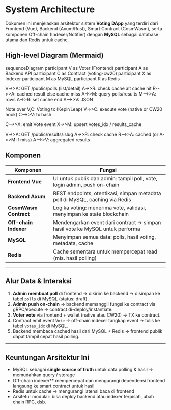 # System Architecture

Dokumen ini menjelaskan arsitektur sistem **Voting DApp** yang terdiri dari Frontend (Vue), Backend (Axum/Rust), Smart Contract (CosmWasm), serta komponen Off-chain (Indexer/Notifier) dengan **MySQL** sebagai database utama dan Redis untuk cache.

## High-level Diagram (Mermaid)

sequenceDiagram
  participant V as Voter (Frontend)
  participant A as Backend API
  participant C as Contract (voting-cw20)
  participant X as Indexer
  participant M as MySQL
  participant R as Redis

  V->>A: GET /public/polls (list/detail)
  A->>R: check cache
  alt cache hit
    R-->>A: cached result
  else cache miss
    A->>M: query polls/results
    M-->>A: rows
    A->>R: set cache
  end
  A-->>V: JSON

  Note over V,C: Voting tx (Keplr/Leap)
  V->>C: execute vote (native or CW20 hook)
  C-->>V: tx hash

  C-->>X: emit Vote event
  X->>M: upsert votes_idx / results_cache

  V->>A: GET /public/results/:slug
  A->>R: check cache
  R-->>A: cached (or A->>M if miss)
  A-->>V: aggregated results



## Komponen

| Komponen            | Fungsi                                                                 |
|---------------------|------------------------------------------------------------------------|
| **Frontend Vue**     | UI untuk publik dan admin: tampil poll, vote, login admin, push on-chain |
| **Backend Axum**     | REST endpoints, otentikasi, simpan metadata poll di MySQL, caching via Redis |
| **CosmWasm Contract**| Logika voting: menerima vote, validasi, menyimpan ke state blockchain     |
| **Off-chain Indexer** | Mendengarkan event dari contract → simpan hasil vote ke MySQL untuk performa |
| **MySQL**            | Menyimpan semua data: polls, hasil voting, metadata, cache               |
| **Redis**            | Cache sementara untuk mempercepat read (mis. hasil polling)             |

---

## Alur Data & Interaksi

1. **Admin membuat poll** di frontend → dikirim ke backend → disimpan ke tabel `polls` di MySQL (status: draft).  
2. **Admin push on-chain** → backend memanggil fungsi ke contract via gRPC/execute → contract di-deploy/instantiate.  
3. **Voter vote** via frontend + wallet (native atau CW20) → TX ke contract.  
4. Contract emit event `Vote` → off-chain indexer tangkap event → tulis ke tabel `votes_idx` di MySQL.  
5. Backend membaca cached hasil dari MySQL + Redis → frontend publik dapat tampil cepat hasil polling.  

---

## Keuntungan Arsitektur Ini

- MySQL sebagai **single source of truth** untuk data polling & hasil → memudahkan query / storage  
- Off-chain indexer** mempercepat dan mengurangi dependensi frontend langsung ke smart contract untuk hasil  
- Redis untuk cache → mengurangi latensi baca di frontend  
- Arsitetur modular: bisa deploy backend atau indexer terpisah, ubah chain RPC, dsb.

